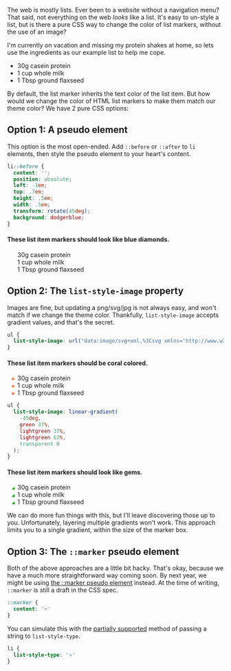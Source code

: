 The web is mostly lists. Ever been to a website without a navigation menu? That said, not everything on the web *looks* like a list. It's easy to un-style a list, but is there a pure CSS way to change the color of list markers, without the use of an image?

I'm currently on vacation and missing my protein shakes at home, so lets use the ingredients as our example list to help me cope. 

- 30g casein protein
- 1 cup whole milk
- 1 Tbsp ground flaxseed

By default, the list marker inherits the text color of the list item. But how would we change the color of HTML list markers to make them match our theme color? We have 2 pure CSS options:


## Option 1: A pseudo element

This option is the most open-ended. Add `::before` or `::after` to `li` elements, then style the pseudo element to your heart's content.

```css
li::before {
  content: '';
  position: absolute;
  left: -1em;
  top: .7em;
  height: .5em;
  width: .5em;
  transform: rotate(45deg);
  background: dodgerblue;
}
```

<style>
  .pseudo-element-example li {
    list-style: none !important;
  }
  .pseudo-element-example li::before {
    content: '';
    position: absolute;
    left: -1em;
    top: .7em;
    height: .5em;
    width: .5em;
    transform: rotate(45deg);
    background: dodgerblue;
  }
  .list-style-image-example-1 li {
    list-style-image: radial-gradient(coral 63%, transparent 0);
  }
  .list-style-image-example-2 li {
    list-style-image: linear-gradient(
      -45deg,
      green 37%,
      lightgreen 37%,
      lightgreen 63%,
      transparent 0
    );
  }
</style>

#### These list item markers should look like blue diamonds.
<ul class="pseudo-element-example">
  <li>30g casein protein</li>
  <li>1 cup whole milk</li>
  <li>1 Tbsp ground flaxseed</li>
</ul>


## Option 2: The `list-style-image` property

Images are fine, but updating a png/svg/jpg is not always easy, and won't match if we change the theme color. Thankfully, `list-style-image` accepts gradient values, and that's the secret.

```css
ul {
  list-style-image: url("data:image/svg+xml,%3Csvg xmlns='http://www.w3.org/2000/svg' viewBox='0 0 216 216'%3E%3Cpolygon fill='red' points='214.88 83.51 148.65 131.72 174.03 209.59 107.72 161.51 41.5 209.71 66.74 131.79 0.44 83.7 82.34 83.63 107.59 5.71 132.97 83.59 214.88 83.51'/%3E%3C/svg%3E");
}
```

#### These list item markers should be coral colored.
<ul class="list-style-image-example-1">
  <li>30g casein protein</li>
  <li>1 cup whole milk</li>
  <li>1 Tbsp ground flaxseed</li>
</ul>

```css
ul {
  list-style-image: linear-gradient(
    -45deg, 
    green 37%, 
    lightgreen 37%, 
    lightgreen 63%, 
    transparent 0
  );
}
```

#### These list item markers should look like gems.
<ul class="list-style-image-example-2">
  <li>30g casein protein</li>
  <li>1 cup whole milk</li>
  <li>1 Tbsp ground flaxseed</li>
</ul>

We can do more fun things with this, but I'll leave discovering those up to you. Unfortunately, layering multiple gradients won't work. This approach limits you to a single gradient, within the size of the marker box.

## Option 3: The `::marker` pseudo element
Both of the above approaches are a little bit hacky. That's okay, because we have a much more straightforward way coming soon.  By next year, we might be using [the ::marker pseudo element](https://developer.mozilla.org/en-US/docs/Web/CSS/::marker) instead. At the time of writing, `::marker` is still a draft in the CSS spec.

```css
::marker {
  content: '⭐'
}
```

You can simulate this with the [partially supported](https://caniuse.com/?s=list-style-type[string]) method of passing a string to `list-style-type`.

```css
li {
  list-style-type: '⭐'
}
```